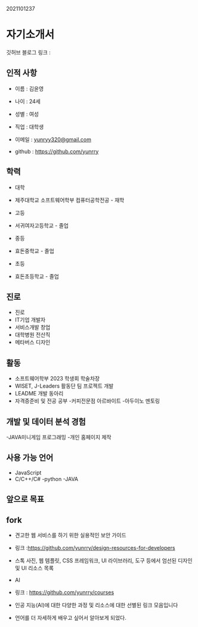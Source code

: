 2021101237


# 자기소개서

깃허브 블로그 링크 : 




## 인적 사항

- 이름 : 김윤영

- 나이 : 24세

- 성별 : 여성

- 직업 : 대학생

- 이메일 : yunryy320@gmail.com

- github : https://github.com/yunrry




## 학력

- 대학

- 제주대학교 소프트웨어학부 컴퓨터공학전공 - 재학

- 고등

- 서귀여자고등학교 - 졸업

- 중등

- 효돈중학교 - 졸업

- 초등

- 효돈초등학교 - 졸업




## 진로

- 진로
- IT기업 개발자
- 서비스개발 창업
- 대학병원 전산직
-  메타버스 디자인



## 활동

- 소프트웨어학부 2023 학생회 학술차장
- WISET, J-Leaders 활동단
팀 프로젝트 개발
- LEADME 개발 동아리
- 자격증준비 및 전공 공부
-커피전문점 아르바이트
-아두이노 멘토링



## 개발 및 데이터 분석 경험
-JAVA미니게임 프로그래밍
-개인 홈페이지 제작


## 사용 가능 언어
- JavaScript
- C/C++/C#
-python
-JAVA



## 앞으로 목표





## fork

- 견고한 웹 서비스를 하기 위한 실용적인 보안 가이드
- 링크 :https://github.com/yunrry/design-resources-for-developers
- 스톡 사진, 웹 템플릿, CSS 프레임워크, UI 라이브러리, 도구 등에서 엄선된 디자인 및 UI 리소스 목록

- AI 
- 링크 : https://github.com/yunrry/courses
- 인공 지능(AI)에 대한 다양한 과정 및 리소스에 대한 선별된 링크 모음입니다
- 언어를 더 자세하게 배우고 싶어서 알아보게 되었다.
















